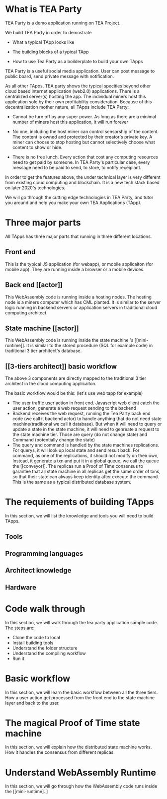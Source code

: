 # What is TEA Party

TEA Party is a demo application running on TEA Project. 

We build TEA Party in order to demostrate 

- What a typical TApp looks like

- The building blocks of a typical TApp

- How to use Tea Party as a boilderplate to build your own TApps

  

TEA Party is a useful social media application. User can post message to public board, send private message with notification.

  

As all other TApps, TEA party shows the typical specities beyond other cloud based internet application (web2.0) applications. There is a centralized server(s) hosting the app. The individual miners host this application sole by their own profitability consideration. Because of this decentralization mother nature, all TApps include TEA Party:

- Cannot be turn off by any super power. As long as there are a minimal number of miners host this application, it will run forever

- No one, including the host miner can control sensorship of the content. The content is owned and protected by their creator's private key. A miner can choose to stop hosting but cannot selectively choose what content to show or hide.

- There is no free lunch. Every action that cost any computing resources need to get paid by someone. In TEA Party's particular case, every message need to be paid to send, to store, to notify receipiant. 

  

In order to get the features above, the under technical layer is very different from existing cloud computing and blockchain. It is a new tech stack based on later 2020's technologies. 

  

We will go through the cutting edge technologies in TEA Party, and tutor you around and help you make your own TEA Applications (TApp).

  

# Three major parts
All TApps has three major parts that running in three different locations.
## Front end 
This is the typical JS application (for webapp), or mobile applicaiton (for mobile app). They are running inside a browser or a mobile devices.

## Back end [[actor]]
This WebAssembly code is running inside a hosting nodes. The hosting node is a miners computer which has CML planted. It is similar to the server logic running in backend servers or application servers in traditional cloud computing architect.

## State machine [[actor]]
This WebAssembly code is running inside the state machine 's [[mini-runtime]]. It is similar to the stored procedure (SQL for example code) in traditional 3 tier architect's database.

## [[3-tiers architect]] basic workflow
The above 3 components are directly mapped to the traditional 3 tier architect in the cloud computing applicaiton.

The basic workflow would be this: (let's use web tapp for example)
- The user traffic user action in front end. Javascript web client catch the user action, generate a web request sending to the backend
- Backend receives the web request, running the Tea Party back end code (we call it backend actor) to handle anything that do not need state machine(traditional we call it database). But when it will need to query or update a state in the state machine, it will need to genreate a request to the state machine tier. Those are query (do not change state) and Command (potentially change the state)
- The query and command is handled by the state machines replications. For querys, it will look up local state and send result back. For command, as one of the replications, it should not modify on their own, Instead, it generate a txn and put it in a global queue, we call the queue the [[conveyor]]. The replicas run a Proof of Time consensus to garantee that all state machine in all replicas get the same order of txns, so that their state can always keep identity after execute the command. This is the same as a typical distributed database system.
# The requiements of building TApps
In this section, we will list the knowledge and tools you will need to build TApps.
## Tools
## Programming languages
## Architect knowledge
## Hardware

# Code walk through
In this section, we will walk through the tea party application sample code. 
The steps are:
- Clone the code to local
- Install building tools
- Understand the folder structure
- Understand the compiling workflow
- Run it
# Basic workflow
In this section, we will learn the basic workflow between all the three tiers. How a user action get processed from the front end to the state machine layer and back to the user.

# The magical Proof of Time state machine
In this section, we will explain how the distributed state machine works. How it handles the consensus from different replicas

# Understand WebAssembly Runtime
In this section, we will go through how the WebAssembly code runs inside the [[mini-runtime]. 
]